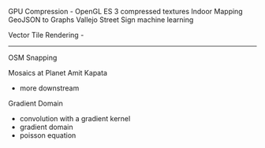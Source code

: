 GPU Compression - OpenGL ES 3 compressed textures
Indoor Mapping GeoJSON to Graphs
Vallejo Street Sign machine learning

Vector Tile Rendering - 

-------------------------

OSM Snapping

Mosaics at Planet
Amit Kapata
- more downstream

Gradient Domain
- convolution with a gradient kernel
- gradient domain
- poisson equation